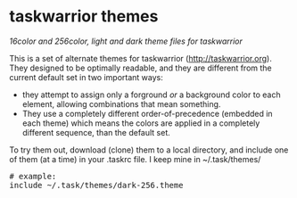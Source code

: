 # taskwarrior themes
_16color and 256color, light and dark theme files for taskwarrior_

This is a set of alternate themes for taskwarrior (http://taskwarrior.org).
They designed to be optimally readable, and they are different from the current default set in two important ways:
- they attempt to assign only a forground _or_ a background color to each element, allowing combinations that mean something.
- They use a completely different order-of-precedence (embedded in each theme) which means the colors are applied in a completely different sequence, than the default set. 

To try them out, download (clone) them to a local directory, and include one of them (at a time) in your .taskrc file. I keep mine in ~/.task/themes/

<pre>
# example:
include ~/.task/themes/dark-256.theme
</pre>
